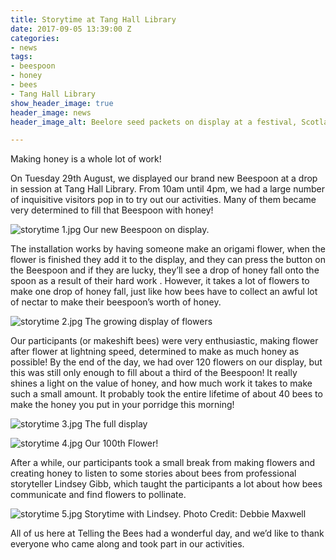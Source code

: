 ```yaml
---
title: Storytime at Tang Hall Library
date: 2017-09-05 13:39:00 Z
categories:
- news
tags:
- beespoon
- honey
- bees
- Tang Hall Library
show_header_image: true
header_image: news
header_image_alt: Beelore seed packets on display at a festival, Scotland 2015

---
```


Making honey is a whole lot of work!

On Tuesday 29th August, we displayed our brand new Beespoon at a drop in session at Tang Hall Library. From 10am until 4pm, we had a large number of inquisitive visitors pop in to try out our activities. Many of them became very determined to fill that Beespoon with honey!

![storytime 1.jpg](/uploads/storytime%201.jpg)
Our new Beespoon on display.

The installation works by having someone make an origami flower, when the flower is finished they add it to the display, and they can press the button on the Beespoon and if they are lucky, they’ll see a drop of honey fall onto the spoon as a result of their hard work . However, it takes a lot of flowers to make one drop of honey fall, just like how bees have to collect an awful lot of nectar to make their beespoon’s worth of honey.

![storytime 2.jpg](/uploads/storytime%202.jpg)
The growing display of flowers

Our participants (or makeshift bees) were very enthusiastic, making flower after flower at lightning speed, determined to make as much honey as possible! By the end of the day, we had over 120 flowers on our display, but this was still only enough to fill about a third of the Beespoon! It really shines a light on the value of honey, and how much work it takes to make such a small amount. It probably took the entire lifetime of about 40 bees to make the honey you put in your porridge this morning!

![storytime 3.jpg](/uploads/storytime%203.jpg)
The full display

![storytime 4.jpg](/uploads/storytime%204.jpg)
Our 100th Flower!

After a while, our participants took a small break from making flowers and creating honey to listen to some stories about bees from professional storyteller Lindsey Gibb, which taught the participants a lot about how bees communicate and find flowers to pollinate.

![storytime 5.jpg](/uploads/storytime%205.jpg)
Storytime with Lindsey. Photo Credit: Debbie Maxwell

All of us here at Telling the Bees had a wonderful day, and we’d like to thank everyone who came along and took part in our activities.
